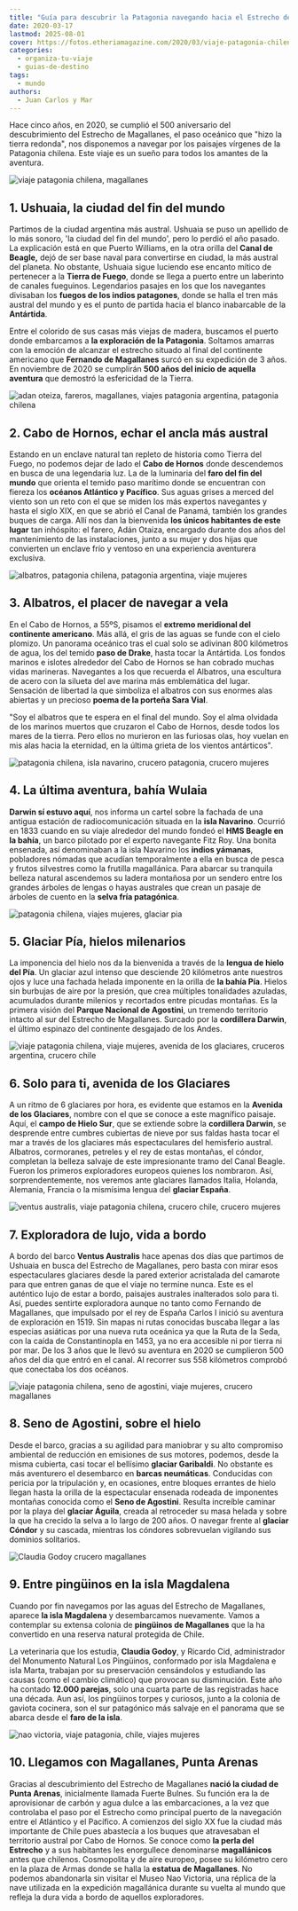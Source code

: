 ```yaml
---
title: "Guía para descubrir la Patagonia navegando hacia el Estrecho de Magallanes"
date: 2020-03-17
lastmod: 2025-08-01
cover: https://fotos.etheriamagazine.com/2020/03/viaje-patagonia-chilena-ventus-australis.jpg
categories: 
  - organiza-tu-viaje
  - guias-de-destino
tags: 
  - mundo
authors: 
  - Juan Carlos y Mar
---
```


Hace cinco años, en 2020, se cumplió el 500 aniversario del descubrimiento del Estrecho 
de Magallanes, el paso oceánico que "hizo la tierra redonda", nos disponemos a navegar 
por los paisajes vírgenes de la Patagonia chilena. Este viaje es un sueño para todos los 
amantes de la aventura. 

![viaje patagonia chilena, magallanes](https://fotos.etheriamagazine.com/2020/03/viaje-patagonia-ushuaia.jpg "De Ushuaia parten los barcos de exploración de la Patagonia.")

<!-- LEGACY_UPDATED: Actualizado 8/2025 -->

## 1\. Ushuaia, la ciudad del fin del mundo

Partimos de la ciudad argentina más austral. Ushuaia se puso un apellido de lo más 
sonoro, 'la ciudad del fin del mundo', pero lo perdió el año pasado. La explicación está 
en que Puerto Williams, en la otra orilla del **Canal de Beagle,** dejó de ser base 
naval para convertirse en ciudad, la más austral del planeta. No obstante, Ushuaia sigue 
luciendo ese encanto mítico de pertenecer a la **Tierra de Fuego**, donde se llega a 
puerto entre un laberinto de canales fueguinos. Legendarios pasajes en los que los 
navegantes divisaban los **fuegos de los indios patagones**, donde se halla el tren más 
austral del mundo y es el punto de partida hacia el blanco inabarcable de la 
**Antártida**. 

Entre el colorido de sus casas más viejas de madera, buscamos el puerto donde embarcamos 
a **la exploración de la Patagonia**. Soltamos amarras con la emoción de alcanzar el 
estrecho situado al final del continente americano que **Fernando de Magallanes** surcó 
en su expedición de 3 años. En noviembre de 2020 se cumplirán **500 años del inicio de 
aquella aventura** que demostró la esfericidad de la Tierra. 

![adan oteiza, fareros, magallanes, viajes patagonia argentina, patagonia chilena](https://fotos.etheriamagazine.com/2020/03/viaje-patagonia-chilena-cabo-hornos.jpg "Adán Otaiza es el farero del fin de mundo.")

## 2\. Cabo de Hornos, echar el ancla más austral

Estando en un enclave natural tan repleto de historia como Tierra del Fuego, no podemos 
dejar de lado el **Cabo de Hornos** donde descendemos en busca de una legendaria luz. La 
de la luminaria del **faro del fin del mundo** que orienta el temido paso marítimo donde 
se encuentran con fiereza los **océanos Atlántico y Pacífico**. Sus aguas grises a 
merced del viento son un reto con el que se miden los más expertos navegantes y hasta el 
siglo XIX, en que se abrió el Canal de Panamá, también los grandes buques de carga. Allí 
nos dan la bienvenida **los únicos habitantes de este lugar** tan inhóspito: el farero, 
Adán Otaiza, encargado durante dos años del mantenimiento de las instalaciones, junto a 
su mujer y dos hijas que convierten un enclave frío y ventoso en una experiencia 
aventurera exclusiva. 

![albatros, patagonia chilena, patagonia argentina, viaje mujeres](https://fotos.etheriamagazine.com/2020/03/viaje-patonia-chilena-albatros.jpg "El Albatros recuerda a los navegantes que han perdido la vida en el mar.")

## 3\. Albatros, el placer de navegar a vela

En el Cabo de Hornos, a 55ºS, pisamos el **extremo meridional del continente 
americano**. Más allá, el gris de las aguas se funde con el cielo plomizo. Un panorama 
oceánico tras el cual solo se adivinan 800 kilómetros de agua, los del temido **paso de 
Drake**, hasta tocar la Antártida. Los fondos marinos e islotes alrededor del Cabo de 
Hornos se han cobrado muchas vidas marineras. Navegantes a los que recuerda el Albatros, 
una escultura de acero con la silueta del ave marina más emblemática del lugar. 
Sensación de libertad la que simboliza el albatros con sus enormes alas abiertas y un 
precioso **poema de la porteña Sara Vial**. 

"Soy el albatros que te espera en el final del mundo. Soy el alma olvidada de los 
marinos muertos que cruzaron el Cabo de Hornos, desde todos los mares de la tierra. Pero 
ellos no murieron en las furiosas olas, hoy vuelan en mis alas hacia la eternidad, en la 
última grieta de los vientos antárticos". 

![patagonia chilena, isla navarino, crucero patagonia, crucero mujeres](https://fotos.etheriamagazine.com/2020/03/viaje-patagonia-chilena-isla-navarino.jpg "Caminata en la isla Navarino.")

## 4\. La última aventura, bahía Wulaia

**Darwin sí estuvo aquí**, nos informa un cartel sobre la fachada de una antigua 
estación de radiocomunicación situada en la **isla Navarino**. Ocurrió en 1833 cuando en 
su viaje alrededor del mundo fondeó el **HMS Beagle en la bahía**, un barco pilotado por 
el experto navegante Fitz Roy. Una bonita ensenada, así denominaban a la isla Navarino 
los **indios yámanas**, pobladores nómadas que acudían temporalmente a ella en busca de 
pesca y frutos silvestres como la frutilla magallánica. Para abarcar su tranquila 
belleza natural ascendemos su ladera montañosa por un sendero entre los grandes árboles 
de lengas o hayas australes que crean un pasaje de árboles de cuento en la **selva fría 
patagónica**. 

![patagonia chilena, viajes mujeres, glaciar pia](https://fotos.etheriamagazine.com/2020/03/viaje-patagonia-chilena-glaciar-pia.jpg "Glaciar Pía.")

## 5\. Glaciar Pía, hielos milenarios

La imponencia del hielo nos da la bienvenida a través de la **lengua de hielo del Pía**. 
Un glaciar azul intenso que desciende 20 kilómetros ante nuestros ojos y luce una 
fachada helada imponente en la orilla de **la bahía Pía**. Hielos sin burbujas de aire 
por la presión, que crea múltiples tonalidades azuladas, acumulados durante milenios y 
recortados entre picudas montañas. Es la primera visión del **Parque Nacional de 
Agostini**, un tremendo territorio intacto al sur del Estrecho de Magallanes. Surcado 
por la **cordillera Darwin**, el último espinazo del continente desgajado de los Andes. 

![viaje patagonia chilena, viaje mujeres, avenida de los glaciares, cruceros argentina, crucero chile](https://fotos.etheriamagazine.com/2020/03/viaje-patagonia-chilena-avenida-glaciares.jpg "Avenida de los Glaciares.")

## 6\. Solo para ti, avenida de los Glaciares

A un ritmo de 6 glaciares por hora, es evidente que estamos en la **Avenida de los 
Glaciares**, nombre con el que se conoce a este magnífico paisaje. Aquí, el **campo de 
Hielo Sur**, que se extiende sobre la **cordillera Darwin**, se desprende entre cumbres 
cubiertas de nieve por sus faldas hasta tocar el mar a través de los glaciares más 
espectaculares del hemisferio austral. Albatros, cormoranes, petreles y el rey de estas 
montañas, el cóndor, completan la belleza salvaje de este impresionante tramo del Canal 
Beagle. Fueron los primeros exploradores europeos quienes los nombraron. Así, 
sorprendentemente, nos veremos ante glaciares llamados Italia, Holanda, Alemania, 
Francia o la mismísima lengua del **glaciar España**. 

![ventus australis, viaje patagonia chilena, crucero chile, crucero mujeres](https://fotos.etheriamagazine.com/2020/03/viaje-patagonia-chilena-ventus-australis.jpg "Excursiones del Ventus Australis.")

## 7\. Exploradora de lujo, vida a bordo

A bordo del barco **Ventus Australis** hace apenas dos días que partimos de Ushuaia en 
busca del Estrecho de Magallanes, pero basta con mirar esos espectaculares glaciares 
desde la pared exterior acristalada del camarote para que entren ganas de que el viaje 
no termine nunca. Este es el auténtico lujo de estar a bordo, paisajes australes 
inalterados solo para ti. Así, puedes sentirte exploradora aunque no tanto como Fernando 
de Magallanes, que impulsado por el rey de España Carlos I inició su aventura de 
exploración en 1519. Sin mapas ni rutas conocidas buscaba llegar a las especias 
asiáticas por una nueva ruta oceánica ya que la Ruta de la Seda, con la caída de 
Constantinopla en 1453, ya no era accesible ni por tierra ni por mar. De los 3 años que 
le llevó su aventura en 2020 se cumplieron 500 años del día que entró en el canal. Al 
recorrer sus 558 kilómetros comprobó que conectaba los dos océanos. 

![viaje patagonia chilena, seno de agostini, viaje mujeres, crucero magallanes](https://fotos.etheriamagazine.com/2020/03/viaje-patagonia-chilena-seno-agostini.jpg "Seno de Agostini.")

## 8\. Seno de Agostini, sobre el hielo

Desde el barco, gracias a su agilidad para maniobrar y su alto compromiso ambiental de 
reducción en emisiones de sus motores, podemos, desde la misma cubierta, casi tocar el 
bellísimo **glaciar Garibaldi**. No obstante es más aventurero el desembarco en **barcas 
neumáticas**. Conducidas con pericia por la tripulación y, en ocasiones, entre bloques 
errantes de hielo llegan hasta la orilla de la espectacular ensenada rodeada de 
imponentes montañas conocida como el **Seno de Agostini**. Resulta increíble caminar por 
la playa del **glaciar Águila**, creada al retroceder su masa helada y sobre la que ha 
crecido la selva a lo largo de 200 años. O navegar frente al **glaciar Cóndor** y su 
cascada, mientras los cóndores sobrevuelan vigilando sus dominios solitarios. 

![Claudia Godoy crucero magallanes](https://fotos.etheriamagazine.com/2020/03/viaje-patagonia-chilena-cristina-godoy.jpg "Claudia Godoy en la isla de la Magdalena.")

## 9\. Entre pingüinos en la isla Magdalena

Cuando por fin navegamos por las aguas del Estrecho de Magallanes, aparece **la isla 
Magdalena** y desembarcamos nuevamente. Vamos a contemplar su extensa colonia de 
**pingüinos de Magallanes** que la ha convertido en una reserva natural protegida de 
Chile. 

La veterinaria que los estudia, **Claudia Godoy**, y Ricardo Cid, administrador del 
Monumento Natural Los Pingüinos, conformado por isla Magdalena e isla Marta, trabajan 
por su preservación censándolos y estudiando las causas (como el cambio climático) que 
provocan su disminución. Este año ha contado **12.000 parejas**, solo una cuarta parte 
de las registradas hace una década. Aun así, los pingüinos torpes y curiosos, junto a la 
colonia de gaviota cocinera, son el sur patagónico más salvaje en el panorama que se 
abarca desde el **faro de la isla**. 

![nao victoria, viaje patagonia, chile, viajes mujeres](https://fotos.etheriamagazine.com/2020/03/viaje-patagonia-chilena-nao-victoria.jpg "Réplica de la nao Victoria en el museo homónimo.")

## 10\. Llegamos con Magallanes, Punta Arenas

Gracias al descubrimiento del Estrecho de Magallanes **nació la ciudad de Punta 
Arenas**, inicialmente llamada Fuerte Bulnes. Su función era la de aprovisionar de 
carbón y agua dulce a las embarcaciones, a la vez que controlaba el paso por el Estrecho 
como principal puerto de la navegación entre el Atlántico y el Pacífico. A comienzos del 
siglo XX fue la ciudad más importante de Chile pues abastecía a los buques que 
atravesaban el territorio austral por Cabo de Hornos. Se conoce como **la perla del 
Estrecho** y a sus habitantes les enorgullece denominarse **magallánicos** antes que 
chilenos. Cosmopolita y de aire europeo, posee su kilómetro cero en la plaza de Armas 
donde se halla la **estatua de Magallanes**. No podemos abandonarla sin visitar el Museo 
Nao Victoria, una réplica de la nave utilizada en la expedición magallánica durante su 
vuelta al mundo que refleja la dura vida a bordo de aquellos exploradores.

